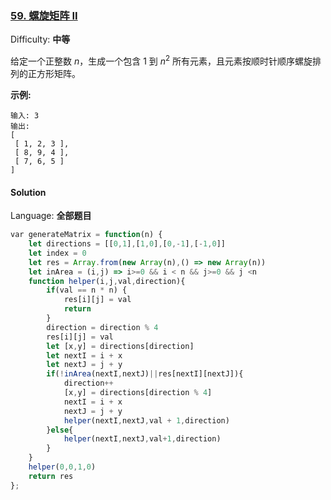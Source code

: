 ### [59\. 螺旋矩阵 II](https://leetcode-cn.com/problems/spiral-matrix-ii/)

Difficulty: **中等**


给定一个正整数 _n_，生成一个包含 1 到 _n_<sup>2</sup> 所有元素，且元素按顺时针顺序螺旋排列的正方形矩阵。

**示例:**

```
输入: 3
输出:
[
 [ 1, 2, 3 ],
 [ 8, 9, 4 ],
 [ 7, 6, 5 ]
]
```


#### Solution

Language: **全部题目**

```js
​var generateMatrix = function(n) {
    let directions = [[0,1],[1,0],[0,-1],[-1,0]]
    let index = 0
    let res = Array.from(new Array(n),() => new Array(n))
    let inArea = (i,j) => i>=0 && i < n && j>=0 && j <n
    function helper(i,j,val,direction){
        if(val == n * n) {
            res[i][j] = val
            return
        }
        direction = direction % 4
        res[i][j] = val
        let [x,y] = directions[direction]
        let nextI = i + x
        let nextJ = j + y
        if(!inArea(nextI,nextJ)||res[nextI][nextJ]){
            direction++
            [x,y] = directions[direction % 4]
            nextI = i + x
            nextJ = j + y
            helper(nextI,nextJ,val + 1,direction)
        }else{
            helper(nextI,nextJ,val+1,direction)
        }
    }
    helper(0,0,1,0)
    return res
};
```
